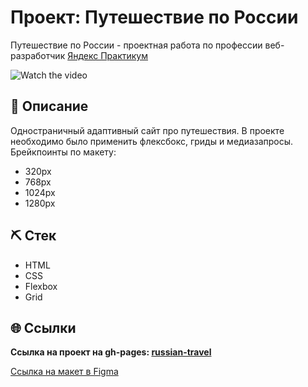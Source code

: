 # Проект: Путешествие по России
Путешествие по России - проектная работа по профессии веб-разработчик [Яндекс Практикум](https://praktikum.yandex.ru "Яндекс Практикум")

![Watch the video](./preview.gif)
## 📌 Описание
Одностраничный адаптивный сайт про путешествия. В проекте необходимо было применить флексбокс, гриды и медиазапросы. Брейкпоинты по макету:
- 320px
- 768px
- 1024px
- 1280px
## ⛏ Стек
- HTML
- CSS
- Flexbox
- Grid

## 🌐 Ссылки
**Ссылка на проект на gh-pages: [russian-travel](https://alpinaj.github.io/russian-travel/index.html#)**

[Ссылка на макет в Figma](https://www.figma.com/file/5S2WSbEFL6awjVWJ0NWL8Q/Sprint-3_-Russia-_-desktop-mobile?node-id=28503%3A0)



